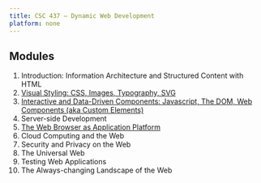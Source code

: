 ```yaml
---
title: CSC 437 — Dynamic Web Development
platform: none
---
```


## Modules

1. Introduction: Information Architecture and Structured Content with HTML
2. [Visual Styling: CSS, Images, Typography, SVG ](./2-Visual/)
3. [Interactive and Data-Driven Components: Javascript, The DOM, Web Components (aka Custom Elements)](./3-Components/)
4. Server-side Development
5. [The Web Browser as Application Platform](./5-App/)
6. Cloud Computing and the Web
7. Security and Privacy on the Web
8. The Universal Web
9. Testing Web Applications
10. The Always-changing Landscape of the Web

